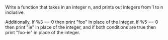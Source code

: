 Write a function that takes in an integer n, and prints out integers from 1 to n inclusive.


    
Additionally, if %3 == 0 then print 
    "foo" in place of the integer, if %5 == 0 then print "ie" in place of the integer, and if both conditions are true then print "foo-ie" in place of the integer.